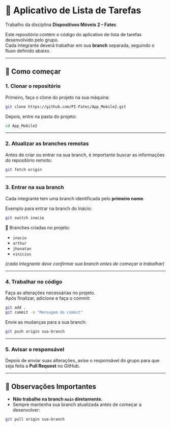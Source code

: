# 📱 Aplicativo de Lista de Tarefas
Trabalho da disciplina **Dispositivos Móveis 2 – Fatec**

Este repositório contém o código do aplicativo de lista de tarefas desenvolvido pelo grupo.  
Cada integrante deverá trabalhar em sua **branch** separada, seguindo o fluxo definido abaixo.

---

## 🚀 Como começar

### 1. Clonar o repositório
Primeiro, faça o clone do projeto na sua máquina:

```bash
git clone https://github.com/PI-Fatec/App_Mobile2.git
```

Depois, entre na pasta do projeto:

```bash
cd App_Mobile2
```

---

### 2. Atualizar as branches remotas
Antes de criar ou entrar na sua branch, é importante buscar as informações do repositório remoto:

```bash
git fetch origin
```

---

### 3. Entrar na sua branch
Cada integrante tem uma branch identificada pelo **primeiro nome**.  

Exemplo para entrar na branch do Inácio:

```bash
git switch inacio
```

🔹 Branches criadas no projeto:  
- `inacio`  
- `arthur`  
- `jhonatan`  
- `vinicius`  

*(cada integrante deve confirmar sua branch antes de começar a trabalhar)*

---

### 4. Trabalhar no código
Faça as alterações necessárias no projeto.  
Após finalizar, adicione e faça o commit:

```bash
git add .
git commit -m "Mensagem do commit"
```

Envie as mudanças para a sua branch:

```bash
git push origin sua-branch
```

---

### 5. Avisar o responsável
Depois de enviar suas alterações, avise o responsável do grupo para que seja feita a **Pull Request** no GitHub.

---

## 📌 Observações Importantes
- **Não trabalhe na branch `main` diretamente.**  
- Sempre mantenha sua branch atualizada antes de começar a desenvolver:  

```bash
git pull origin sua-branch
```



